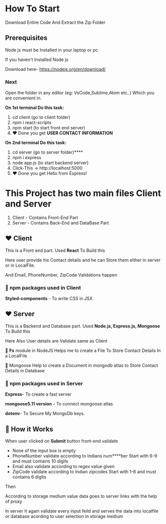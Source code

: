 # How To Start

Download Entire Code And Extract the Zip Folder

## Prerequisites

Node js must be Installed in your laptop or pc.

If you haven't Installed Node js

Download here- https://nodejs.org/en/download/

### Next

Open the folder in any editor (eg: VsCode,Sublime,Atom etc..) Which you are convenient in.

**On 1st terminal Do this task:**

1. cd client (go to client folder)
2. npm i react-scripts
3. npm start (to start front end server)
4. ❤️ Done you get **USER CONTACT INFORMATION**

**On 2nd terminal Do this task:**

1. cd server (go to server folder)****
2. npm i express
3. node app.js (to start backend server)
4. Click-This -> http://localhost:5000
5. ❤️ Done you get Hello from Express!

# This Project has two main files Client and Server

1. Client - Contains Front-End Part
2. Server - Contains Back-End and DataBase Part

## ❤️ Client

This is a Front end part. Used **React** To Build this

Here user provide his Contact details and he can Store them either in server or in LocalFile.

And Email, PhoneNumber, ZipCode Validations happen

### 🚀️ npm packages used in Client

**Styled-components** - To write CSS in JSX.

## ❤️ Server

This is a Backend and Database part. Used **Node.js, Express.js, Mongoose** To Build this

Here Also User details are Validate same as Client

👀️ **Fs** module in NodeJS Helps me to create a File To Store Contact Details In a LocalFile

👀️ Mongoose Help to create a Document in mongodb atlas to Store Contact Details in Database

### 🚀️ npm packages used in Server

**Express**- To create a fast server

**mongoose5.11 version** - To connect mongoose atlas

**dotenv**- To Secure My MongoDb keys.

## 🎉️ How it Works

When user clicked on **Submit** button front-end validate

* None of the input box is empty
* PhoneNumber validate according to Indians num****ber Start with 6-9 and must contains 10 digits
* Email also validate according to regex value given
* ZipCode validate according to Indian zipcodes Start with 1-6 and must contains 6 digits

Then

According to storage medium value data goes to server links with the help of proxy

In server It again validate every input feild and serves the data into localfile or database acording to user selection in storage medium
